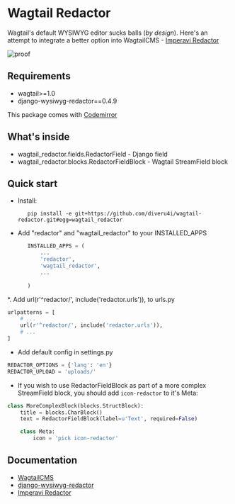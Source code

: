 Wagtail Redactor
========================

Wagtail's default WYSIWYG editor sucks balls (*by design*). Here's an attempt to integrate a better option into WagtailCMS - [Imperavi Redactor](http://imperavi.com/redactor/)

![proof](https://raw.githubusercontent.com/diveru4i/wagtail-redactor/master/screen.png)

## Requirements

- wagtail>=1.0
- django-wysiwyg-redactor==0.4.9

This package comes with [Codemirror](https://codemirror.net/)

## What's inside

- wagtail_redactor.fields.RedactorField - Django field
- wagtail_redactor.blocks.RedactorFieldBlock - Wagtail StreamField block

## Quick start

* Install:
    ```
       pip install -e git+https://github.com/diveru4i/wagtail-redactor.git#egg=wagtail_redactor
    ```
* Add "redactor" and "wagtail_redactor" to your INSTALLED_APPS
    ```python
       INSTALLED_APPS = (
           ...
           'redactor',
           'wagtail_redactor',
           ...
           
       )
    ```
*. Add url(r'^redactor/', include('redactor.urls')), to urls.py
```python
urlpatterns = [
    # ...
    url(r'^redactor/', include('redactor.urls')),
    # ...
]
```
* Add default config in settings.py
```python
REDACTOR_OPTIONS = {'lang': 'en'}
REDACTOR_UPLOAD = 'uploads/'
```
* If you wish to use RedactorFieldBlock as part of a more complex StreamField block, you should add ```icon-redactor``` to it's Meta:
```python
class MoreComplexBlock(blocks.StructBlock):
    title = blocks.CharBlock()
    text = RedactorFieldBlock(label=u'Text', required=False)

    class Meta:
        icon = 'pick icon-redactor'
```

## Documentation
 - [WagtailCMS](https://github.com/torchbox/wagtail)
 - [django-wysiwyg-redactor](https://github.com/douglasmiranda/django-wysiwyg-redactor)
 - [Imperavi Redactor](http://imperavi.com/redactor/)
